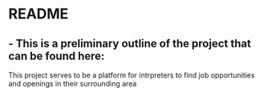 # README

## - This is a preliminary outline of the project that can be found here: 

This project serves to be a platform for intrpreters to find job opportunities and openings in their surrounding area
